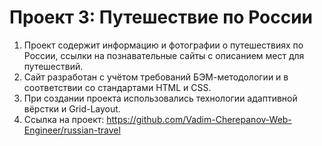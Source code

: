 # Проект 3: Путешествие по России
1. Проект содержит информацию и фотографии о путешествиях по России, ссылки на познавательные сайты с описанием мест для путешествий.
2. Сайт разработан с учётом требований БЭМ-методологии и в соответствии со стандартами HTML и CSS.
3. При создании проекта использовались технологии адаптивной вёрстки и Grid-Layout.
4. Ссылка на проект: https://github.com/Vadim-Cherepanov-Web-Engineer/russian-travel
